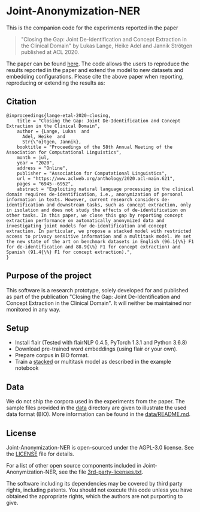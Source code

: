 ﻿<!---

    Copyright (c) 2019 Robert Bosch GmbH and its subsidiaries.

-->

# Joint-Anonymization-NER

This is the companion code for the experiments reported in the paper

> "Closing the Gap: Joint De-Identification and Concept Extraction in the Clinical Domain"  by Lukas Lange, Heike Adel and Jannik Strötgen published at ACL 2020.

The paper can be found [here](https://www.aclweb.org/anthology/2020.acl-main.621.pdf). The code allows the users to reproduce the results reported in the paper and extend the model to new datasets and embedding configurations. 
Please cite the above paper when reporting, reproducing or extending the results as:

## Citation

```
@inproceedings{lange-etal-2020-closing,
    title = "Closing the Gap: Joint De-Identification and Concept Extraction in the Clinical Domain",
    author = {Lange, Lukas  and
      Adel, Heike  and
      Str{\"o}tgen, Jannik},
    booktitle = "Proceedings of the 58th Annual Meeting of the Association for Computational Linguistics",
    month = jul,
    year = "2020",
    address = "Online",
    publisher = "Association for Computational Linguistics",
    url = "https://www.aclweb.org/anthology/2020.acl-main.621",
    pages = "6945--6952",
    abstract = "Exploiting natural language processing in the clinical domain requires de-identification, i.e., anonymization of personal information in texts. However, current research considers de-identification and downstream tasks, such as concept extraction, only in isolation and does not study the effects of de-identification on other tasks. In this paper, we close this gap by reporting concept extraction performance on automatically anonymized data and investigating joint models for de-identification and concept extraction. In particular, we propose a stacked model with restricted access to privacy sensitive information and a multitask model. We set the new state of the art on benchmark datasets in English (96.1{\%} F1 for de-identification and 88.9{\%} F1 for concept extraction) and Spanish (91.4{\%} F1 for concept extraction).",
}
```

## Purpose of the project

This software is a research prototype, solely developed for and published as
part of the publication "Closing the Gap: Joint De-Identification and Concept Extraction in the Clinical Domain". 
It will neither be maintained nor monitored in any way.

## Setup

* Install flair (Tested with flairNLP 0.4.5, PyTorch 1.3.1 and Python 3.6.8)
* Download pre-trained word embeddings (using flair or your own).
* Prepare corpus in BIO format.
* Train a [stacked](Spanish_Stacked_Model.ipynb) or multitask model as described in the example notebook

## Data

We do not ship the corpora used in the experiments from the paper. 
The sample files provided in the [data](data) directory are given to illustrate the used data format (BIO).
More information can be found in the [data/README.md](data/README.md). 

## License

Joint-Anonymization-NER is open-sourced under the AGPL-3.0 license. See the
[LICENSE](LICENSE) file for details.

For a list of other open source components included in Joint-Anonymization-NER, see the
file [3rd-party-licenses.txt](3rd-party-licenses.txt).

The software including its dependencies may be covered by third party rights, including patents. You should not execute this code unless you have obtained the appropriate rights, which the authors are not purporting to give.
